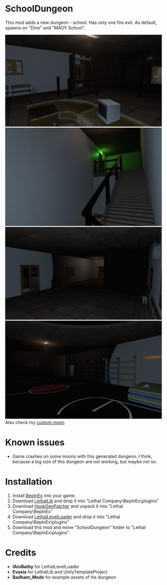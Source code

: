 # SchoolDungeon
This mod adds a new dungeon - school. Has only one fire exit. As default, spawns on "Dine" and "MAOY School".

![Screenshot_1](https://raw.githubusercontent.com/RazrabGit/SchoolDungeon/main/Screenshots/Screenshot_1.png "Screenshot_1")
![Screenshot_2](https://raw.githubusercontent.com/RazrabGit/SchoolDungeon/main/Screenshots/Screenshot_2.png "Screenshot_2")
![Screenshot_3](https://raw.githubusercontent.com/RazrabGit/SchoolDungeon/main/Screenshots/Screenshot_3.png "Screenshot_3")
![Screenshot_4](https://raw.githubusercontent.com/RazrabGit/SchoolDungeon/main/Screenshots/Screenshot_4.png "Screenshot_4")
Also check my [custom moon](https://thunderstore.io/c/lethal-company/p/MrUnrealTeam/SchoolMoon/)
# Known issues
- Game crashes on some moons with this generated dungeon. I think, because a big size of this dungeon are not working, but maybe not so.
# Installation
1. Install [BepInEx](https://thunderstore.io/c/lethal-company/p/BepInEx/BepInExPack/) into your game. 
2. Download [LethalLib](https://thunderstore.io/c/lethal-company/p/Evaisa/LethalLib/) and drop it into "Lethal Company\BepInEx\plugins\"
3. Download [HookGenPatcher](https://thunderstore.io/c/lethal-company/p/Evaisa/HookGenPatcher/) and unpack it into "Lethal Company\BepInEx\"
4. Download [LethalLevelLoader](https://thunderstore.io/c/lethal-company/p/IAmBatby/LethalLevelLoader/) and drop it into "Lethal Company\BepInEx\plugins\"
5. Download this mod and move "SchoolDungeon" folder to "Lethal Company\BepInEx\\plugins\".
# Credits
- **IAmBatby** for LethalLevelLoader
- **Evasia** for LethalLib and UnityTemplateProject
- **Badham_Mods** for example assets of his dungeon
